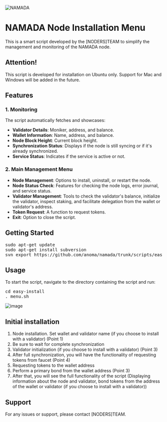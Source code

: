 ![NAMADA](https://github.com/nodersteam/picture/blob/main/1_TRTbBismx0_kdvoGZz8-8g.gif?raw=true)

# NAMADA Node Installation Menu

This is a smart script developed by the [NODERS]TEAM to simplify the management and monitoring of the NAMADA node.

## Attention!
This script is developed for installation on Ubuntu only.
Support for Mac and Windows will be added in the future.

## Features

### 1. **Monitoring**
The script automatically fetches and showcases:
- **Validator Details**: Moniker, address, and balance.
- **Wallet Information**: Name, address, and balance.
- **Node Block Height**: Current block height.
- **Synchronization Status**: Displays if the node is still syncing or if it's already synchronized.
- **Service Status**: Indicates if the service is active or not.

### 2. **Main Management Menu**
- **Node Management**: Options to install, uninstall, or restart the node.
- **Node Status Check**: Features for checking the node logs, error journal, and service status.
- **Validator Management**: Tools to check the validator's balance, initialize the validator, inspect staking, and facilitate delegation from the wallet or validator's address.
- **Token Request**: A function to request tokens.
- **Exit**: Option to close the script.

## Getting Started
<pre>
sudo apt-get update
sudo apt-get install subversion
svn export https://github.com/anoma/namada/trunk/scripts/easy-install
</pre>

## Usage
To start the script, navigate to the directory containing the script and run:

<pre>
cd easy-install
. menu.sh
</pre>

![image](https://github.com/nodersteam/noderslabs/assets/94483941/6cdd90c7-eedc-46d4-8d54-97a455ed9b19)

## Initial installation

1. Node installation. Set wallet and validator name (if you choose to install with a validator)  (Point 1) 
2. Be sure to wait for complete synchronization
3. Validator initialization (if you choose to install with a validator) (Point 3)
4. After full synchronization, you will have the functionality of requesting tokens from faucet (Point 4)
5. Requesting tokens to the wallet address
6. Perform a primary bond from the wallet address (Point 3)
7. After that, you will see the full functionality of the script (Displaying information about the node and validator, bond tokens from the address of the wallet or validator (if you choose to install with a validator))

## Support
For any issues or support, please contact [NODERS]TEAM.
